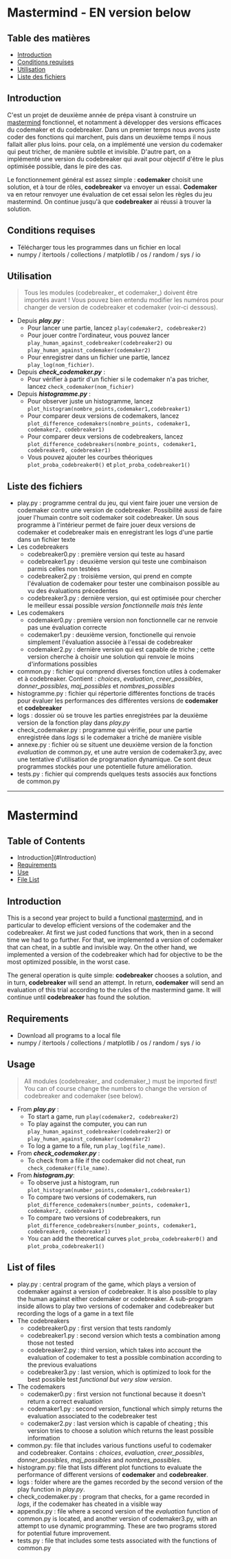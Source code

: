 # Mastermind - EN version below

## Table des matières
* [Introduction](#Introduction)
* [Conditions requises](#conditions-requises)
* [Utilisation](#Utilisation)
* [Liste des fichiers](#Liste-des-fichiers)

## Introduction
C'est un projet de deuxième année de prépa visant à construire un [mastermind](https://fr.wikipedia.org/wiki/Mastermind) fonctionnel, et notamment à développer des versions efficaces du codemaker et du codebreaker.
Dans un premier temps nous avons juste coder des fonctions qui marchent, puis dans un deuxième temps il nous fallait aller plus loins. pour cela, on a implémenté une version du codemaker qui peut tricher, de manière subtile et invisible. D'autre part, on a implémenté une version du codebreaker qui avait pour objectif d'être le plus optimisée possible, dans le pire des cas.

Le fonctionnement général est assez simple : **codemaker** choisit une solution, et à tour de rôles, **codebreaker** va envoyer un essai. **Codemaker** va en retour renvoyer une évaluation de cet essai selon les règles du jeu mastermind.
On continue jusqu'à que **codebreaker** ai réussi à trouver la solution.

## Conditions requises
+ Télécharger tous les programmes dans un fichier en local
+ numpy / itertools / collections / matplotlib / os / random / sys / io

## Utilisation
> Tous les modules (codebreaker_ et codemaker_) doivent être importés avant !
> Vous pouvez bien entendu modifier les numéros pour changer de version de codebreaker et codemaker (voir-ci dessous).
- Depuis ***play.py*** : 
    - Pour lancer une partie, lancez `play(codemaker2, codebreaker2)`
    - Pour jouer contre l'ordinateur, vous pouvez lancer `play_human_against_codebreaker(codebreaker2)` ou `play_human_against_codemaker(codemaker2)`
    - Pour enregistrer dans un fichier une partie, lancez `play_log(nom_fichier)`.
- Depuis ***check_codemaker.py*** :
    - Pour vérifier à partir d'un fichier si le codemaker n'a pas tricher, lancez `check_codemaker(nom_fichier)`
- Depuis ***histogramme.py*** :
    - Pour observer juste un histogramme, lancez `plot_histogram(nombre_points,codemaker1,codebreaker1)`
    - Pour comparer deux versions de codemakers, lancez `plot_difference_codemakers(nombre_points, codemaker1, codemaker2, codebreaker1)`
    - Pour comparer deux versions de codebreakers, lancez `plot_difference_codebreakers(nombre_points, codemaker1, codebreaker0, codebreaker1)`
    - Vous pouvez ajouter les courbes théoriques `plot_proba_codebreaker0()` et `plot_proba_codebreaker1()`


## Liste des fichiers
- play.py : programme central du jeu, qui vient faire jouer une version de codemaker contre une version de codebreaker. Possibilité aussi de faire jouer l'humain contre soit codemaker soit codebreaker. Un sous programme à l'intérieur permet de faire jouer deux versions de codemaker et codebreaker mais en enregistrant les logs d'une partie dans un fichier texte 
- Les codebreakers 
    - codebreaker0.py : première version qui teste au hasard
    - codebreaker1.py : deuxième version qui teste une combinaison parmis celles non testées
    - codebreaker2.py : troisième version, qui prend en compte l'évaluation de codemaker pour tester une combinaison possible au vu des évaluations précedentes
    - codebreaker3.py : dernière version, qui est optimisée pour chercher le meilleur essai possible *version fonctionnelle mais très lente*
- Les codemakers
    - codemaker0.py : première version non fonctionnelle car ne renvoie pas une évaluation correcte
    - codemaker1.py : deuxième version, fonctionelle qui renvoie simplement l'évaluation associée à l'essai de codebreaker
    - codemaker2.py : dernière version qui est capable de triche ; cette version cherche à choisir une solution qui renvoie le moins d'informations possibles
- common.py : fichier qui comprend diverses fonction utiles à codemaker et à codebreaker. Contient : *choices*, *evaluation*, *creer_possibles*, *donner_possibles*, *maj_possibles* et *nombres_possibles*
- histogramme.py : fichier qui répertorie différentes fonctions de tracés pour évaluer les performances des différentes versions de **codemaker** et **codebreaker**
- logs : dossier où se trouve les parties enregistrées par la deuxième version de la fonction play dans *play.py*
- check_codemaker.py : programme qui vérifie, pour une partie enregistrée dans *logs* si le codemaker a triché de manière visible
- annexe.py : fichier où se situent une deuxième version de la fonction *evaluation* de common.py, et une autre version de codemaker3.py, avec une tentative d'utilisation de programation dynamique. Ce sont deux programmes stockés pour une potentielle future amélioration.
- tests.py : fichier qui comprends quelques tests associés aux fonctions de common.py

---

# Mastermind 

## Table of Contents
* Introduction](#Introduction)
* [Requirements](#Requirements)
* [Use](#Use)
* [File List](#File-List)

## Introduction
This is a second year project to build a functional [mastermind](https://fr.wikipedia.org/wiki/Mastermind), and in particular to develop efficient versions of the codemaker and the codebreaker.
At first we just coded functions that work, then in a second time we had to go further. For that, we implemented a version of codemaker that can cheat, in a subtle and invisible way. On the other hand, we implemented a version of the codebreaker which had for objective to be the most optimized possible, in the worst case.

The general operation is quite simple: **codebreaker** chooses a solution, and in turn, **codebreaker** will send an attempt. In return, **codemaker** will send an evaluation of this trial according to the rules of the mastermind game.
It will continue until **codebreaker** has found the solution.

## Requirements
+ Download all programs to a local file
+ numpy / itertools / collections / matplotlib / os / random / sys / io

## Usage
> All modules (codebreaker_ and codemaker_) must be imported first!
> You can of course change the numbers to change the version of codebreaker and codemaker (see below).
- From ***play.py*** : 
    - To start a game, run `play(codemaker2, codebreaker2)`
    - To play against the computer, you can run `play_human_against_codebreaker(codebreaker2)` or `play_human_against_codemaker(codemaker2)`
    - To log a game to a file, run `play_log(file_name)`.
- From ***check_codemaker.py*** :
    - To check from a file if the codemaker did not cheat, run `check_codemaker(file_name)`.
- From ***histogram.py***:
    - To observe just a histogram, run `plot_histogram(number_points,codemaker1,codebreaker1)`
    - To compare two versions of codemakers, run `plot_difference_codemakers(number_points, codemaker1, codemaker2, codebreaker1)`
    - To compare two versions of codebreakers, run `plot_difference_codebreakers(number_points, codemaker1, codebreaker0, codebreaker1)`
    - You can add the theoretical curves `plot_proba_codebreaker0()` and `plot_proba_codebreaker1()`


## List of files
- play.py : central program of the game, which plays a version of codemaker against a version of codebreaker. It is also possible to play the human against either codemaker or codebreaker. A sub-program inside allows to play two versions of codemaker and codebreaker but recording the logs of a game in a text file 
- The codebreakers 
    - codebreaker0.py : first version that tests randomly
    - codebreaker1.py : second version which tests a combination among those not tested
    - codebreaker2.py : third version, which takes into account the evaluation of codemaker to test a possible combination according to the previous evaluations
    - codebreaker3.py : last version, which is optimized to look for the best possible test *functional but very slow version*.
- The codemakers
    - codemaker0.py : first version not functional because it doesn't return a correct evaluation
    - codemaker1.py : second version, functional which simply returns the evaluation associated to the codebreaker test
    - codemaker2.py : last version which is capable of cheating ; this version tries to choose a solution which returns the least possible information
- common.py: file that includes various functions useful to codemaker and codebreaker. Contains : *choices*, *evaluation*, *creer_possibles*, *donner_possibles*, *maj_possibles* and *nombres_possibles*.
- histogram.py: file that lists different plot functions to evaluate the performance of different versions of **codemaker** and **codebreaker**.
- logs : folder where are the games recorded by the second version of the play function in *play.py*.
- check_codemaker.py : program that checks, for a game recorded in *logs*, if the codemaker has cheated in a visible way
- appendix.py : file where a second version of the *evaluation* function of common.py is located, and another version of codemaker3.py, with an attempt to use dynamic programming. These are two programs stored for potential future improvement.
- tests.py : file that includes some tests associated with the functions of common.py
